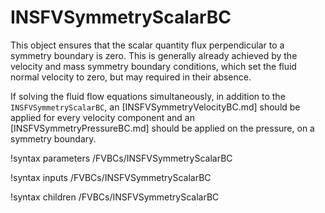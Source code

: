 # INSFVSymmetryScalarBC

This object ensures that the scalar quantity flux
perpendicular to a symmetry boundary is zero. This is generally
already achieved by the velocity and mass symmetry boundary conditions, which
set the fluid normal velocity to zero, but may required in their absence.

If solving the fluid flow equations simultaneously, in addition to the
`INSFVSymmetryScalarBC`, an [INSFVSymmetryVelocityBC.md]
should be applied for every velocity component
and an [INSFVSymmetryPressureBC.md] should be applied on the pressure, on a symmetry boundary.

!syntax parameters /FVBCs/INSFVSymmetryScalarBC

!syntax inputs /FVBCs/INSFVSymmetryScalarBC

!syntax children /FVBCs/INSFVSymmetryScalarBC
